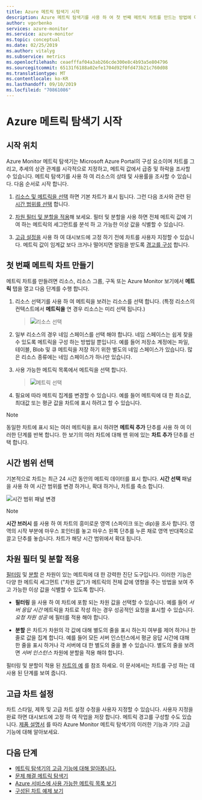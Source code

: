 ```yaml
---
title: Azure 메트릭 탐색기 시작
description: Azure 메트릭 탐색기를 사용 하 여 첫 번째 메트릭 차트를 만드는 방법에 대해 알아봅니다.
author: vgorbenko
services: azure-monitor
ms.service: azure-monitor
ms.topic: conceptual
ms.date: 02/25/2019
ms.author: vitalyg
ms.subservice: metrics
ms.openlocfilehash: ceaefffaf04a3ab266cde300e8c4b93a5e804796
ms.sourcegitcommit: 65131f6188a02efe1704d92f0fd473b21c760d08
ms.translationtype: MT
ms.contentlocale: ko-KR
ms.lasthandoff: 09/10/2019
ms.locfileid: "70861086"
---
```

# <a name="getting-started-with-azure-metrics-explorer"></a>Azure 메트릭 탐색기 시작

## <a name="where-do-i-start"></a>시작 위치
Azure Monitor 메트릭 탐색기는 Microsoft Azure Portal의 구성 요소이며 차트를 그리고, 추세의 상관 관계를 시각적으로 지정하고, 메트릭 값에서 급증 및 하락을 조사할 수 있습니다. 메트릭 탐색기를 사용 하 여 리소스의 상태 및 사용률을 조사할 수 있습니다. 다음 순서로 시작 합니다.

1. [리소스 및 메트릭을 선택](#create-your-first-metric-chart) 하면 기본 차트가 표시 됩니다. 그런 다음 조사와 관련 된 [시간 범위를 선택](#select-a-time-range) 합니다.

1. [차원 필터 및 분할을 적용](#apply-dimension-filters-and-splitting)해 보세요. 필터 및 분할을 사용 하면 전체 메트릭 값에 기여 하는 메트릭의 세그먼트를 분석 하 고 가능한 이상 값을 식별할 수 있습니다.

1. [고급 설정을](#advanced-chart-settings) 사용 하 여 대시보드에 고정 하기 전에 차트를 사용자 지정할 수 있습니다. 메트릭 값이 임계값 보다 크거나 떨어지면 알림을 받도록 [경고를 구성](alerts-metric-overview.md) 합니다.

## <a name="create-your-first-metric-chart"></a>첫 번째 메트릭 차트 만들기

메트릭 차트를 만들려면 리소스, 리소스 그룹, 구독 또는 Azure Monitor 보기에서 **메트릭** 탭을 열고 다음 단계를 수행 합니다.

1. 리소스 선택기를 사용 하 여 메트릭을 보려는 리소스를 선택 합니다. (특정 리소스의 컨텍스트에서 **메트릭을** 연 경우 리소스는 미리 선택 됩니다.)

    > ![리소스 선택](./media/metrics-getting-started/resource-picker.png)

2. 일부 리소스의 경우 네임 스페이스를 선택 해야 합니다. 네임 스페이스는 쉽게 찾을 수 있도록 메트릭을 구성 하는 방법일 뿐입니다. 예를 들어 저장소 계정에는 파일, 테이블, Blob 및 큐 메트릭을 저장 하기 위한 별도의 네임 스페이스가 있습니다. 많은 리소스 종류에는 네임 스페이스가 하나만 있습니다.

3. 사용 가능한 메트릭 목록에서 메트릭을 선택 합니다.

    > ![메트릭 선택](./media/metrics-getting-started/metric-picker.png)

4. 필요에 따라 메트릭 집계를 변경할 수 있습니다. 예를 들어 메트릭에 대 한 최소값, 최대값 또는 평균 값을 차트에 표시 하려고 할 수 있습니다.

> [!NOTE]
> 동일한 차트에 표시 되는 여러 메트릭을 표시 하려면 **메트릭 추가** 단추를 사용 하 여 이러한 단계를 반복 합니다. 한 보기의 여러 차트에 대해 맨 위에 있는 **차트 추가** 단추를 선택 합니다.

## <a name="select-a-time-range"></a>시간 범위 선택

기본적으로 차트는 최근 24 시간 동안의 메트릭 데이터를 표시 합니다. **시간 선택** 패널을 사용 하 여 시간 범위를 변경 하거나, 확대 하거나, 차트를 축소 합니다. 

![시간 범위 패널 변경](./media/metrics-getting-started/time-picker.png)

> [!NOTE]
> **시간 브러시** 를 사용 하 여 차트의 흥미로운 영역 (스파이크 또는 dip)을 조사 합니다. 영역의 시작 부분에 마우스 포인터를 놓고 마우스 왼쪽 단추를 누른 채로 영역 반대쪽으로 끌고 단추를 놓습니다. 차트가 해당 시간 범위에서 확대 됩니다. 

## <a name="apply-dimension-filters-and-splitting"></a>차원 필터 및 분할 적용

[필터링](metrics-charts.md#apply-filters-to-charts) 및 [분할](metrics-charts.md#apply-splitting-to-a-chart) 은 차원이 있는 메트릭에 대 한 강력한 진단 도구입니다. 이러한 기능은 다양 한 메트릭 세그먼트 ("차원 값")가 메트릭의 전체 값에 영향을 주는 방법을 보여 주고 가능한 이상 값을 식별할 수 있도록 합니다.

- **필터링** 을 사용 하 여 차트에 포함 되는 차원 값을 선택할 수 있습니다. 예를 들어 *서버 응답 시간* 메트릭을 차트로 작성 하는 경우 성공적인 요청을 표시할 수 있습니다. *요청 차원 성공* 에 필터를 적용 해야 합니다. 

- **분할** 은 차트가 차원의 각 값에 대해 별도의 줄을 표시 하는지 여부를 제어 하거나 한 줄로 값을 집계 합니다. 예를 들어 모든 서버 인스턴스에서 평균 응답 시간에 대해 한 줄을 표시 하거나 각 서버에 대 한 별도의 줄을 볼 수 있습니다. 별도의 줄을 보려면 *서버 인스턴스* 차원에 분할을 적용 해야 합니다.

필터링 및 분할이 적용 된 [차트의 예](metric-chart-samples.md) 를 참조 하세요. 이 문서에서는 차트를 구성 하는 데 사용 된 단계를 보여 줍니다.

## <a name="advanced-chart-settings"></a>고급 차트 설정

차트 스타일, 제목 및 고급 차트 설정 수정을 사용자 지정할 수 있습니다. 사용자 지정을 완료 하면 대시보드에 고정 하 여 작업을 저장 합니다. 메트릭 경고를 구성할 수도 있습니다. [제품 설명서](metrics-charts.md) 를 따라 Azure Monitor 메트릭 탐색기의 이러한 기능과 기타 고급 기능에 대해 알아보세요.

## <a name="next-steps"></a>다음 단계

* [메트릭 탐색기의 고급 기능에 대해 알아봅니다.](metrics-charts.md)
* [문제 해결 메트릭 탐색기](metrics-troubleshoot.md)
* [Azure 서비스에 사용 가능한 메트릭 목록 보기](metrics-supported.md)
* [구성된 차트 예제 보기](metric-chart-samples.md)
